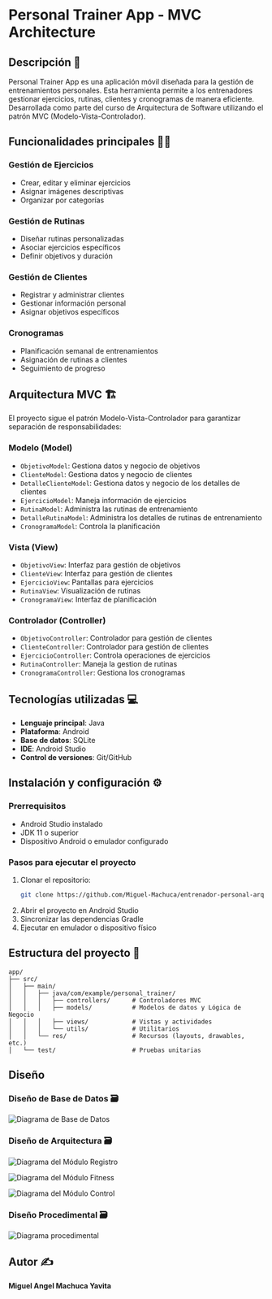 # Personal Trainer App - MVC Architecture

## Descripción 📱
Personal Trainer App es una aplicación móvil diseñada para la gestión de entrenamientos personales. Esta herramienta permite a los entrenadores gestionar ejercicios, rutinas, clientes y cronogramas de manera eficiente. Desarrollada como parte del curso de Arquitectura de Software utilizando el patrón MVC (Modelo-Vista-Controlador).

## Funcionalidades principales 🏋️‍♂️

### Gestión de Ejercicios
- Crear, editar y eliminar ejercicios
- Asignar imágenes descriptivas
- Organizar por categorías

### Gestión de Rutinas
- Diseñar rutinas personalizadas
- Asociar ejercicios específicos
- Definir objetivos y duración

### Gestión de Clientes
- Registrar y administrar clientes
- Gestionar información personal
- Asignar objetivos específicos

### Cronogramas
- Planificación semanal de entrenamientos
- Asignación de rutinas a clientes
- Seguimiento de progreso

## Arquitectura MVC 🏗️

El proyecto sigue el patrón Modelo-Vista-Controlador para garantizar separación de responsabilidades:

### Modelo (Model)
- `ObjetivoModel`: Gestiona datos y negocio de objetivos
- `ClienteModel`: Gestiona datos y negocio de clientes
- `DetalleClienteModel`: Gestiona datos y negocio de los detalles de clientes
- `EjercicioModel`: Maneja información de ejercicios
- `RutinaModel`: Administra las rutinas de entrenamiento
- `DetalleRutinaModel`: Administra los detalles de rutinas de entrenamiento
- `CronogramaModel`: Controla la planificación

### Vista (View)
- `ObjetivoView`: Interfaz para gestión de objetivos
- `ClienteView`: Interfaz para gestión de clientes
- `EjercicioView`: Pantallas para ejercicios
- `RutinaView`: Visualización de rutinas
- `CronogramaView`: Interfaz de planificación

### Controlador (Controller)
- `ObjetivoController`: Controlador para gestión de clientes
- `ClienteController`: Controlador para gestión de clientes
- `EjercicioController`: Controla operaciones de ejercicios
- `RutinaController`: Maneja la gestion de rutinas
- `CronogramaController`: Gestiona los cronogramas

## Tecnologías utilizadas 💻

- **Lenguaje principal**: Java
- **Plataforma**: Android
- **Base de datos**: SQLite
- **IDE**: Android Studio
- **Control de versiones**: Git/GitHub

## Instalación y configuración ⚙️

### Prerrequisitos
- Android Studio instalado
- JDK 11 o superior
- Dispositivo Android o emulador configurado

### Pasos para ejecutar el proyecto
1. Clonar el repositorio:
   ```bash
   git clone https://github.com/Miguel-Machuca/entrenador-personal-arquitectura-mvc.git
   ```
2. Abrir el proyecto en Android Studio
3. Sincronizar las dependencias Gradle
4. Ejecutar en emulador o dispositivo físico

## Estructura del proyecto 📂

```
app/
├── src/
│   ├── main/
│   │   ├── java/com/example/personal_trainer/
│   │   │   ├── controllers/      # Controladores MVC
│   │   │   ├── models/           # Modelos de datos y Lógica de Negocio
│   │   │   ├── views/            # Vistas y actividades
│   │   │   └── utils/            # Utilitarios
│   │   └── res/                  # Recursos (layouts, drawables, etc.)
│   └── test/                     # Pruebas unitarias
```
## Diseño️
### Diseño de Base de Datos 🗃️

![Diagrama de Base de Datos](bd.png)  

### Diseño de Arquitectura 🗃️

![Diagrama del Módulo Registro](arqregistro.png)

![Diagrama del Módulo Fitness](arqfitness.png)

![Diagrama del Módulo Control](arqcontrol.png)

### Diseño Procedimental 🗃️

![Diagrama procedimental](procedimental.png)



## Autor ✍️
**Miguel Angel Machuca Yavita**  


